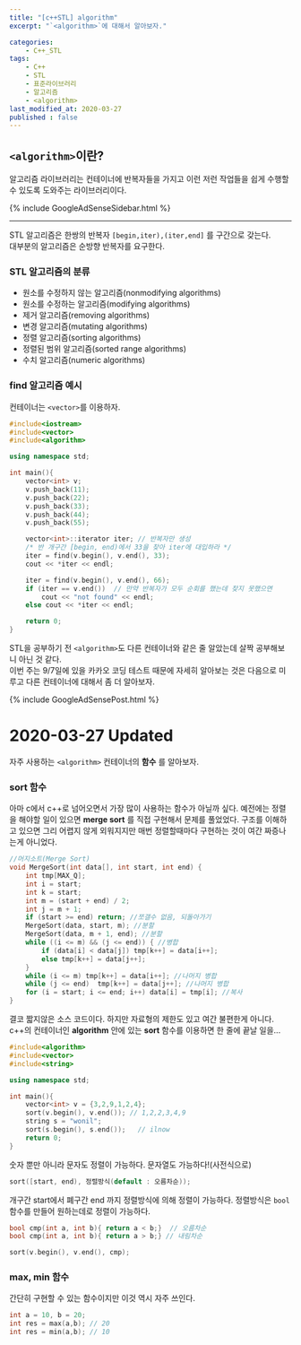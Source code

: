 ```yaml
---
title: "[c++STL] algorithm"
excerpt: "`<algorithm>`에 대해서 알아보자."

categories:
    - C++_STL
tags:
    - C++
    - STL
    - 표준라이브러리
    - 알고리즘
    - <algorithm>
last_modified_at: 2020-03-27
published : false
---
```

## `<algorithm>`이란?  
알고리즘 라이브러리는 컨테이너에 반복자들을 가지고 이런 저런 작업들을 쉽게 수행할 수 있도록 도와주는 라이브러리이다.  

{% include GoogleAdSenseSidebar.html %}

***
STL 알고리즘은 한쌍의 반복자 `[begin,iter),(iter,end]` 를 구간으로 갖는다.  
대부분의 알고리즘은 순방향 반복자를 요구한다.  

### STL 알고리즘의 분류
+ 원소를 수정하지 않는 알고리즘(nonmodifying algorithms)  
+ 원소를 수정하는 알고리즘(modifying algorithms)  
+ 제거 알고리즘(removing algorithms)
+ 변경 알고리즘(mutating algorithms)
+ 정렬 알고리즘(sorting algorithms)
+ 정렬된 범위 알고리즘(sorted range algorithms)
+ 수치 알고리즘(numeric algorithms)

### find 알고리즘 예시
컨테이너는 `<vector>`를 이용하자.
```c++
#include<iostream>
#include<vector>
#include<algorithm>

using namespace std;

int main(){
    vector<int> v;
    v.push_back(11);
    v.push_back(22);
    v.push_back(33);
    v.push_back(44);
    v.push_back(55);

    vector<int>::iterator iter; // 반복자만 생성
    /* 반 개구간 [begin, end)에서 33을 찾아 iter에 대입하라 */ 
    iter = find(v.begin(), v.end(), 33);
    cout << *iter << endl;

    iter = find(v.begin(), v.end(), 66);
	if (iter == v.end())  // 만약 반복자가 모두 순회를 했는데 찾지 못했으면
		cout << "not found" << endl;
	else cout << *iter << endl;

    return 0;
}
```

STL을 공부하기 전 `<algorithm>`도 다른 컨테이너와 같은 줄 알았는데 살짝 공부해보니 아닌 것 같다.  
이번 주는 9/7일에 있을 카카오 코딩 테스트 때문에 자세히 알아보는 것은 다음으로 미루고 다른 컨테이너에 대해서 
좀 더 알아보자.  

  {% include GoogleAdSensePost.html %}

# 2020-03-27 Updated  

자주 사용하는 `<algorithm>` 컨테이너의 **함수** 를 알아보자. 

### sort 함수  

아마 c에서 c++로 넘어오면서 가장 많이 사용하는 함수가 아닐까 싶다. 예전에는 정렬을 해야할 일이 있으면 **merge sort** 를 직접 구현해서 문제를 풀었었다. 구조를 이해하고 있으면 그리 어렵지 않게 외워지지만 매번 정렬할때마다 구현하는 것이 여간 짜증나는게 아니었다.  

```cpp  
//머지소트(Merge Sort)
void MergeSort(int data[], int start, int end) {
	int tmp[MAX_Q];
	int i = start;
	int k = start;
	int m = (start + end) / 2;
	int j = m + 1;
	if (start >= end) return; //쪼갤수 없음, 되돌아가기
	MergeSort(data, start, m); //분할
	MergeSort(data, m + 1, end); //분할
	while ((i <= m) && (j <= end)) { //병합
		if (data[i] < data[j]) tmp[k++] = data[i++];
		else tmp[k++] = data[j++];
	}
	while (i <= m) tmp[k++] = data[i++]; //나머지 병합
	while (j <= end)  tmp[k++] = data[j++]; //나머지 병합
	for (i = start; i <= end; i++) data[i] = tmp[i]; //복사
}
```

결코 짧지않은 소스 코드이다. 하지만 자료형의 제한도 있고 여간 불편한게 아니다. c++의 컨테이너인 **algorithm** 안에 있는 **sort** 함수를 이용하면 한 줄에 끝날 일을...  

```cpp  
#include<algorithm>
#include<vector>
#include<string>

using namespace std;

int main(){
    vector<int> v = {3,2,9,1,2,4}; 
    sort(v.begin(), v.end()); // 1,2,2,3,4,9
    string s = "wonil";
    sort(s.begin(), s.end());	// ilnow    
    return 0;
}
```



숫자 뿐만 아니라 문자도 정렬이 가능하다. 문자열도 가능하다!(사전식으로) 

```cpp	
sort([start, end), 정렬방식(default : 오름차순));
```

개구간 start에서 폐구간 end 까지 정렬방식에 의해 정렬이 가능하다.  정렬방식은 `bool`함수를 만들어 원하는데로 정렬이 가능하다.  

```cpp
bool cmp(int a, int b){ return a < b;}	// 오름차순
bool cmp(int a, int b){ return a > b;} // 내림차순

sort(v.begin(), v.end(), cmp);
```



### max, min 함수  

간단히 구현할 수 있는 함수이지만 이것 역시 자주 쓰인다.  

```cpp  
int a = 10, b = 20;
int res = max(a,b);	// 20
int res = min(a,b); // 10
```



